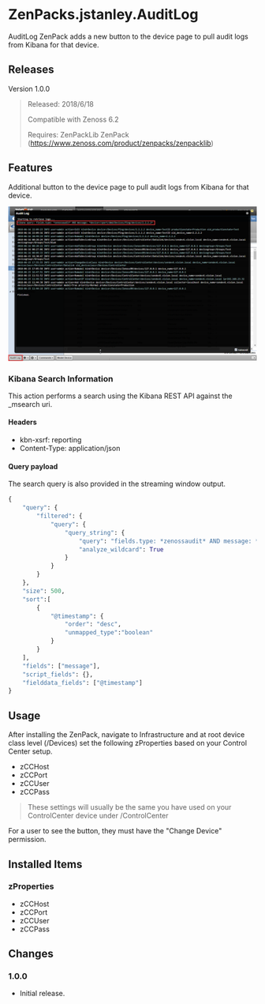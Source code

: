 # ZenPacks.jstanley.AuditLog

AuditLog ZenPack adds a new button to the device page to pull audit logs from Kibana for that device.

## Releases
Version 1.0.0
> Released: 2018/6/18
>
> Compatible with Zenoss 6.2
>
> Requires: ZenPackLib ZenPack (https://www.zenoss.com/product/zenpacks/zenpacklib)

## Features
Additional button to the device page to pull audit logs from Kibana for that device.

![alt text](screenshots/auditLogButton_and_Output.png "Audit Log Button and Output Example")

### Kibana Search Information
This action performs a search using the Kibana REST API against the \_msearch uri.

#### Headers
* kbn-xsrf: reporting
* Content-Type: application/json

#### Query payload
The search query is also provided in the streaming window output.
```python
{
    "query": {
        "filtered": {
            "query": {
                "query_string": {
                    "query": "fields.type: *zenossaudit* AND message: *device=<deviceUid>*",
                    "analyze_wildcard": True
                }
            }
        }
    },
    "size": 500,
    "sort":[
        {   
            "@timestamp": {
                "order": "desc",
                "unmapped_type":"boolean"
            }
        }
    ],
    "fields": ["message"],
    "script_fields": {},
    "fielddata_fields": ["@timestamp"]
}
```

## Usage
After installing the ZenPack, navigate to Infrastructure and at root device class level (/Devices) set the following zProperties based on your Control Center setup.
* zCCHost
* zCCPort
* zCCUser
* zCCPass
 > These settings will usually be the same you have used on your ControlCenter device under /ControlCenter

For a user to see the button, they must have the "Change Device" permission.

## Installed Items
### zProperties
* zCCHost
* zCCPort
* zCCUser
* zCCPass

## Changes
### 1.0.0
* Initial release.
